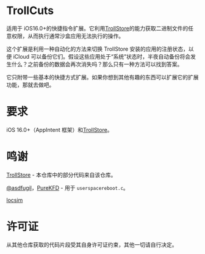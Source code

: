 # TrollCuts
适用于 iOS16.0+的快捷指令扩展。它利用[TrollStore](https://github.com/opa334/TrollStore)的能力获取二进制文件的任意权限，从而执行通常沙盒应用无法执行的操作。

这个扩展是利用一种自动化的方法来切换 TrollStore 安装的应用的注册状态，以便 iCloud 可以备份它们。假设这些应用处于“系统”状态时，半夜自动备份将会发生什么？之前备份的数据会再次消失吗？那么只有一种方法可以找到答案。

它只附带一些基本的快捷方式扩展。如果你想到其他有趣的东西可以扩展它的扩展功能，那就去做吧。

# 要求
iOS 16.0+（AppIntent 框架）和[TrollStore](https://github.com/opa334/TrollStore)。

# 鸣谢
[TrollStore](https://github.com/opa334/TrollStore) - 本仓库中的部分代码来自该仓库。

[@asdfugil](https://gist.github.com/asdfugil/e7b2fd92d8956716c46df54d4b1043e6)，[PureKFD](https://github.com/PureKFD/PureKFD) - 用于 `userspacereboot.c`。

[locsim](https://github.com/udevsharold/locsim)

# 许可证
从其他仓库获取的代码片段受其自身许可证约束，其他一切请自行决定。
